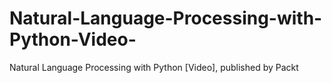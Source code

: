 # Natural-Language-Processing-with-Python-Video-
Natural Language Processing with Python [Video], published by Packt
